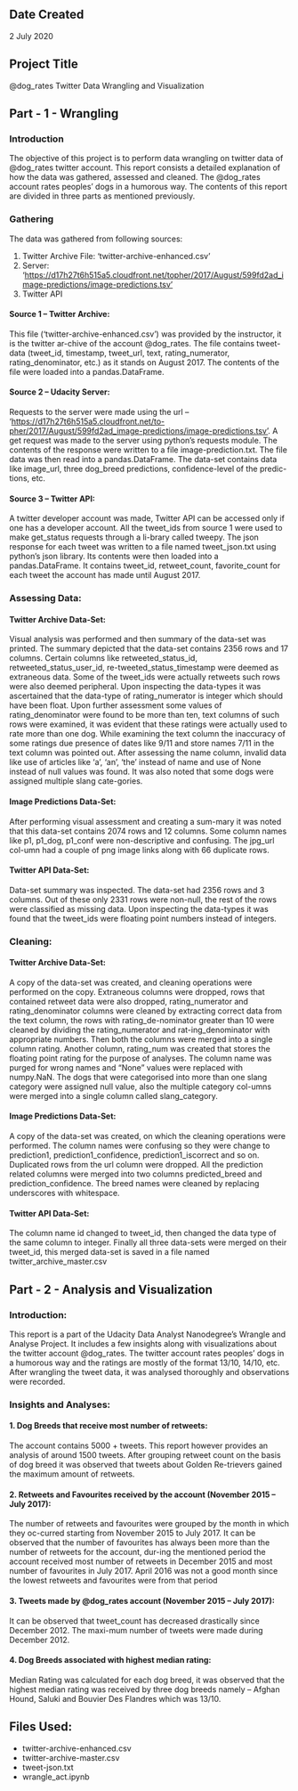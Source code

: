 ## Date Created
2 July 2020

## Project Title
@dog_rates Twitter Data Wrangling and Visualization

## Part - 1 - Wrangling

### Introduction
The objective of this project is to perform data wrangling on twitter data of @dog_rates twitter account. This report consists a detailed explanation of how the data was gathered, assessed and cleaned. The @dog_rates account rates peoples’ dogs in a humorous way.
The contents of this report are divided in three parts as mentioned previously.

### Gathering
The data was gathered from following sources:
1. Twitter Archive File: ‘twitter-archive-enhanced.csv’
2. Server: ‘https://d17h27t6h515a5.cloudfront.net/topher/2017/August/599fd2ad_image-predictions/image-predictions.tsv’
3. Twitter API

#### Source 1 – Twitter Archive:
This file (‘twitter-archive-enhanced.csv’) was provided by the instructor, it is the twitter ar-chive of the account @dog_rates. The file contains tweet-data (tweet_id, timestamp, tweet_url, text, rating_numerator, rating_denominator, etc.) as it stands on August 2017. The contents of the file were loaded into a pandas.DataFrame.
#### Source 2 – Udacity Server:
Requests to the server were made using the url – ‘https://d17h27t6h515a5.cloudfront.net/to-pher/2017/August/599fd2ad_image-predictions/image-predictions.tsv’. A get request was made to the server using python’s requests module. The contents of the response were written to a file image-prediction.txt. The file data was then read into a pandas.DataFrame. The data-set contains data like image_url, three dog_breed predictions, confidence-level of the predic-tions, etc.
#### Source 3 – Twitter API:
A twitter developer account was made, Twitter API can be accessed only if one has a developer account. All the tweet_ids from source 1 were used to make get_status requests through a li-brary called tweepy. The json response for each tweet was written to a file named tweet_json.txt using python’s json library. Its contents were then loaded into a pandas.DataFrame. It contains tweet_id, retweet_count, favorite_count for each tweet the account has made until August 2017.

### Assessing Data:
#### Twitter Archive Data-Set:
Visual analysis was performed and then summary of the data-set was printed. The summary depicted that the data-set contains 2356 rows and 17 columns. Certain columns like retweeted_status_id, retweeted_status_user_id, re-tweeted_status_timestamp were deemed as extraneous data. Some of the tweet_ids were actually retweets such rows were also deemed peripheral. Upon inspecting the data-types it was ascertained that the data-type of rating_numerator is integer which should have been float. Upon further assessment some values of rating_denominator were
found to be more than ten, text columns of such rows were examined, it was evident that these ratings were actually used to rate more than one dog. While examining the text column the inaccuracy of some ratings due presence of dates like 9/11 and store names 7/11 in the text column was pointed out. After assessing the name column, invalid data like use of articles like ‘a’, ‘an’, ‘the’ instead of name and use of None instead of null values was found. It was also noted that some dogs were assigned multiple slang cate-gories.
#### Image Predictions Data-Set: 
After performing visual assessment and creating a sum-mary it was noted that this data-set contains 2074 rows and 12 columns. Some column names like p1, p1_dog, p1_conf were non-descriptive and confusing. The jpg_url col-umn had a couple of png image links along with 66 duplicate rows.
#### Twitter API Data-Set: 
Data-set summary was inspected. The data-set had 2356 rows and 3 columns. Out of these only 2331 rows were non-null, the rest of the rows were classified as missing data. Upon inspecting the data-types it was found that the tweet_ids were floating point numbers instead of integers.


### Cleaning:
#### Twitter Archive Data-Set:
A copy of the data-set was created, and cleaning operations were performed on the copy. Extraneous columns were dropped, rows that contained retweet data were also dropped, rating_numerator and rating_denominator columns were cleaned by extracting correct data from the text column, the rows with rating_de-nominator greater than 10 were cleaned by dividing the rating_numerator and rat-ing_denominator with appropriate numbers. Then both the columns were merged into a single column rating. Another column, rating_num was created that stores the floating point rating for the purpose of analyses. The column name was purged for wrong names and “None” values were replaced with numpy.NaN. The dogs that were categorised into more than one slang category were assigned null value, also the multiple category col-umns were merged into a single column called slang_category.
#### Image Predictions Data-Set:
A copy of the data-set was created, on which the cleaning operations were performed. The column names were confusing so they were change to prediction1, prediction1_confidence, prediction1_iscorrect and so on. Duplicated rows from the url column were dropped. All the prediction related columns were merged into two columns predicted_breed and prediction_confidence. The breed names were cleaned by replacing underscores with whitespace.
#### Twitter API Data-Set: 
The column name id changed to tweet_id, then changed the data type of the same column to integer. Finally all three data-sets were merged on their tweet_id, this merged data-set is saved in a file named twitter_archive_master.csv


## Part - 2 - Analysis and Visualization

### Introduction:
This report is a part of the Udacity Data Analyst Nanodegree’s Wrangle and Analyse Project. It includes a few insights along with visualizations about the twitter account @dog_rates. The twitter account rates peoples’ dogs in a humorous way and the ratings are mostly of the format 13/10, 14/10, etc. After wrangling the tweet data, it was analysed thoroughly and observations were recorded.

### Insights and Analyses:
#### 1. Dog Breeds that receive most number of retweets: 
The account contains 5000 + tweets. This report however provides an analysis of around 1500 tweets. After grouping retweet count on the basis of dog breed it was observed that tweets about Golden Re-trievers gained the maximum amount of retweets.
#### 2. Retweets and Favourites received by the account (November 2015 – July 2017):
The number of retweets and favourites were grouped by the month in which they oc-curred starting from November 2015 to July 2017. It can be observed that the number of favourites has always been more than the number of retweets for the account, dur-ing the mentioned period the account received most number of retweets in December 2015 and most number of favourites in July 2017. April 2016 was not a good month since the lowest retweets and favourites were from that period
#### 3. Tweets made by @dog_rates account (November 2015 – July 2017):
It can be observed that tweet_count has decreased drastically since December 2012. The maxi-mum number of tweets were made during December 2012.
#### 4. Dog Breeds associated with highest median rating:
Median Rating was calculated for each dog breed, it was observed that the highest median rating was received by three dog breeds namely – Afghan Hound, Saluki and Bouvier Des Flandres which was 13/10.

## Files Used:
- twitter-archive-enhanced.csv
- twitter-archive-master.csv
- tweet-json.txt
- wrangle_act.ipynb
